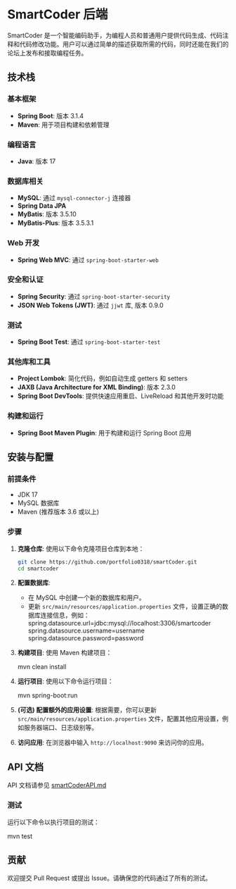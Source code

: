 # SmartCoder 后端

SmartCoder 是一个智能编码助手，为编程人员和普通用户提供代码生成、代码注释和代码修改功能。用户可以通过简单的描述获取所需的代码，同时还能在我们的论坛上发布和接取编程任务。

## 技术栈

### 基本框架
- **Spring Boot**: 版本 3.1.4
- **Maven**: 用于项目构建和依赖管理

### 编程语言
- **Java**: 版本 17

### 数据库相关
- **MySQL**: 通过 `mysql-connector-j` 连接器
- **Spring Data JPA**
- **MyBatis**: 版本 3.5.10
- **MyBatis-Plus**: 版本 3.5.3.1

### Web 开发
- **Spring Web MVC**: 通过 `spring-boot-starter-web`

### 安全和认证
- **Spring Security**: 通过 `spring-boot-starter-security`
- **JSON Web Tokens (JWT)**: 通过 `jjwt` 库, 版本 0.9.0

### 测试
- **Spring Boot Test**: 通过 `spring-boot-starter-test`

### 其他库和工具
- **Project Lombok**: 简化代码，例如自动生成 getters 和 setters
- **JAXB (Java Architecture for XML Binding)**: 版本 2.3.0
- **Spring Boot DevTools**: 提供快速应用重启、LiveReload 和其他开发时功能

### 构建和运行
- **Spring Boot Maven Plugin**: 用于构建和运行 Spring Boot 应用

## 安装与配置

### 前提条件
- JDK 17
- MySQL 数据库
- Maven (推荐版本 3.6 或以上)

### 步骤

1. **克隆仓库**:
   使用以下命令克隆项目仓库到本地：
   ```bash
   git clone https://github.com/portfolio0318/smartCoder.git
   cd smartcoder
   ```

2. **配置数据库**:
   - 在 MySQL 中创建一个新的数据库和用户。
   - 更新 `src/main/resources/application.properties` 文件，设置正确的数据库连接信息，例如：
   spring.datasource.url=jdbc:mysql://localhost:3306/smartcoder
   spring.datasource.username=username
   spring.datasource.password=password


3. **构建项目**:
   使用 Maven 构建项目：

   mvn clean install


4. **运行项目**:
   使用以下命令运行项目：

   mvn spring-boot:run


5. **(可选) 配置额外的应用设置**:
   根据需要，你可以更新 `src/main/resources/application.properties` 文件，配置其他应用设置，例如服务器端口、日志级别等。

6. **访问应用**:
   在浏览器中输入 `http://localhost:9090` 来访问你的应用。

## API 文档

API 文档请参见 [smartCoderAPI.md](smartCoderAPI.md)
### 测试
运行以下命令以执行项目的测试：

mvn test


## 贡献

欢迎提交 Pull Request 或提出 Issue。请确保您的代码通过了所有的测试。

